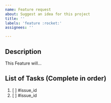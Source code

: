 ```yaml
---
name: Feature request
about: Suggest an idea for this project
title: ''
labels: 'feature :rocket:'
assignees: ''

---
```


## Description

This Feature will...

## List of Tasks (Complete in order)

1. [ ] #issue_id
2. [ ] #issue_id

